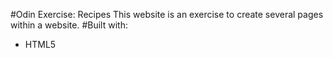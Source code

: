 #Odin Exercise: Recipes
This website is an exercise to create several pages within a website.
#Built with:
- HTML5
